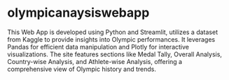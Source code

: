 # olympicanaysiswebapp
This Web App is developed using Python and Streamlit, utilizes a dataset from Kaggle to provide insights into Olympic performances. 
It leverages Pandas for efficient data manipulation and Plotly for interactive visualizations. 
The site features sections like Medal Tally, Overall Analysis, Country-wise Analysis, and Athlete-wise Analysis, offering a comprehensive view of Olympic history and trends.

